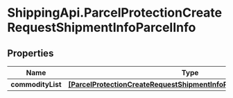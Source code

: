 # ShippingApi.ParcelProtectionCreateRequestShipmentInfoParcelInfo

## Properties

Name | Type | Description | Notes
------------ | ------------- | ------------- | -------------
**commodityList** | [**[ParcelProtectionCreateRequestShipmentInfoParcelInfoCommodityList]**](ParcelProtectionCreateRequestShipmentInfoParcelInfoCommodityList.md) |  | [optional] 


